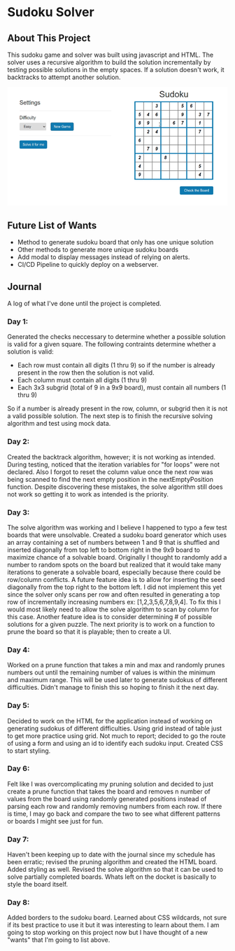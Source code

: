 # Sudoku Solver

## About This Project
This sudoku game and solver was built using javascript and HTML. The solver uses a recursive algorithm to build the solution incrementally by testing possible solutions in the empty spaces.  If a solution doesn't work, it backtracks to attempt another solution. 

![Sudoku](https://github.com/AnodeEdge/sudoku/blob/main/Sudoku.gif)

## Future List of Wants
- Method to generate sudoku board that only has one unique solution
- Other methods to generate more unique sudoku boards
- Add modal to display messages instead of relying on alerts.
- CI/CD Pipeline to quickly deploy on a webserver.

## Journal
A log of what I've done until the project is completed.

### Day 1: 
Generated the checks neccessary to determine whether a possible solution is valid for a given square.  The following contraints determine whether a solution is valid:
- Each row must contain all digits (1 thru 9) so if the number is already present in the row then the solution is  not valid.
- Each column must contain all digits (1 thru 9) 
- Each 3x3 subgrid (total of 9 in a 9x9 board), must contain all numbers (1 thru 9)

So if a number is already present in the row, column, or subgrid then it is not a valid possible solution. The next step is to finish the recursive solving algorithm and test using mock data.

### Day 2:
Created the backtrack algorithm, however; it is not working as intended. During testing, noticed that the iteration variables for "for loops" were not declared. Also I forgot to reset the column value once the next row was being scanned to find the next empty position in the nextEmptyPosition function. Despite discovering these mistakes, the solve algorithm still does not work so getting it to work as intended is the priority.

### Day 3:
The solve algorithm was working and I believe I happened to typo a few test boards that were unsolvable.  Created a sudoku board generator which uses an array containing a set of numbers between 1 and 9 that is shuffled and inserted diagonally from top left to bottom right in the 9x9 board to maximize chance of a solvable board.  Originally I thought to randomly add a number to random spots on the board but realized that it would take many iterations to generate a solvable board, especially because there could be row/column conflicts.  A future feature idea is to allow for inserting the seed diagonally from the top right to the bottom left.  I did not implement this yet since the solver only scans per row and often resulted in generating a top row of incrementally increasing numbers ex: [1,2,3,5,6,7,8,9,4].  To fix this I would most likely need to allow the solve algorithm to scan by column for this case. Another feature idea is to consider determining # of possible solutions for a given puzzle. The next priority is to work on a function to prune the board so that it is playable; then to create a UI.  

### Day 4:
Worked on a prune function that takes a min and max and randomly prunes numbers out until the remaining number of values is within the minimum and maximum range.  This will be used later to generate sudokus of different difficulties.  Didn't manage to finish this so hoping to finish it the next day.

### Day 5:
Decided to work on the HTML for the application instead of working on generating sudokus of different difficulties.  Using grid instead of table just to get more practice using grid.  Not much to report; decided to go the route of using a form and using an id to identify each sudoku input.  Created CSS to start styling.  

### Day 6:
Felt like I was overcomplicating my pruning solution and decided to just create a prune function that takes the board and removes n number of values from the board using randomly generated positions instead of parsing each row and randomly removing numbers from each row.  If there is time, I may go back and compare the two to see what different patterns or boards I might see just for fun.

### Day 7:
Haven't been keeping up to date with the journal since my schedule has been erratic; revised the pruning algorithm and created the HTML board. Added styling as well.  Revised the solve algorithm so that it can be used to solve partially completed boards.  Whats left on the docket is basically to style the board itself.

### Day 8:
Added borders to the sudoku board.  Learned about CSS wildcards, not sure if its best practice to use it but it was interesting to learn about them.  I am going to stop working on this project now but I have thought of a new "wants" that I'm going to list above.